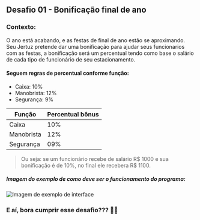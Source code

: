 ## Desafio 01 - Bonificação final de ano

### Contexto: 
O ano está acabando, e as festas de final de ano estão se aproximando.  
Seu Jertuz pretende dar uma bonificação para ajudar seus funcionarios com as festas, a bonificação será um percentual tendo como base o salário de cada tipo de funcionário de seu estacionamento. 

#### Seguem regras de percentual conforme função:  
- Caixa: 10% 
- Manobrista: 12% 
- Segurança: 9% 

Função | Percentual bônus
------------ | -------------
Caixa | 10% 
Manobrista | 12%
Segurança | 09%

  
> Ou seja: se um funcionário recebe de salário R$ 1000 e sua bonificação é de 10%, no final ele recebera R$ 1100.

##### **Imagem do exemplo de como deve ser o funcionamento do programa:** 

![Imagem de exemplo de interface](https://i.imgur.com/2lwtiVk.png)

### E aí, bora cumprir esse desafio??? 👩‍💻
